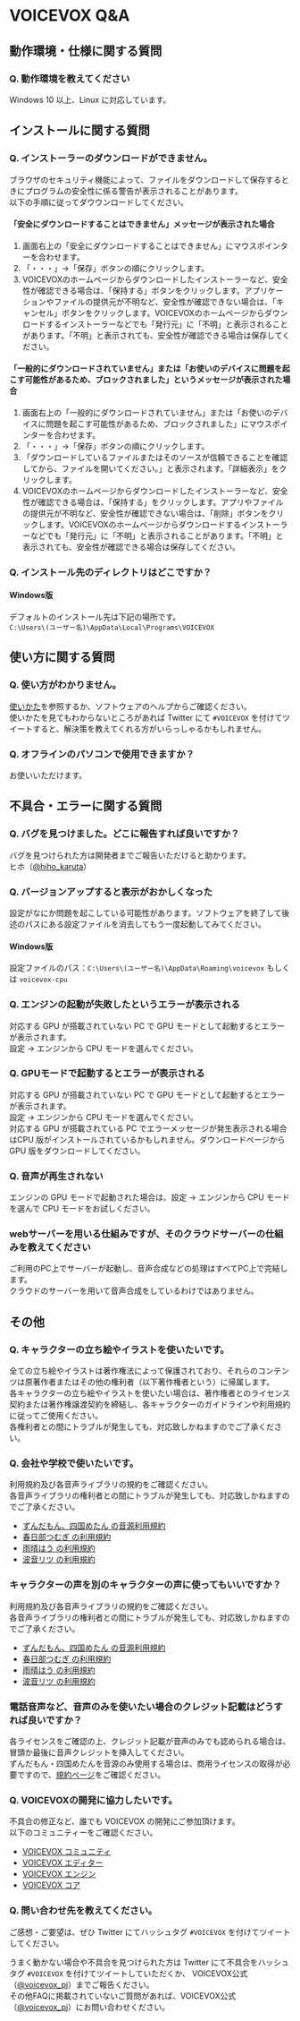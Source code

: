 # VOICEVOX Q&A
 
## 動作環境・仕様に関する質問

### Q. 動作環境を教えてください
Windows 10 以上、Linux に対応しています。  

## インストールに関する質問

### Q. インストーラーのダウンロードができません。

ブラウザのセキュリティ機能によって、ファイルをダウンロードして保存するときにプログラムの安全性に係る警告が表示されることがあります。  
以下の手順に従ってダウウンロードしてください。

#### 「安全にダウンロードすることはできません」メッセージが表示された場合

1. 画面右上の「安全にダウンロードすることはできません」にマウスポインターを合わせます。
2. 「・・・」→「保存」ボタンの順にクリックします。
3. VOICEVOXのホームページからダウンロードしたインストーラーなど、安全性が確認できる場合は、「保持する」ボタンをクリックします。アプリケーションやファイルの提供元が不明など、安全性が確認できない場合は、「キャンセル」ボタンをクリックします。VOICEVOXのホームページからダウンロードするインストーラーなどでも「発行元」に「不明」と表示されることがあります。「不明」と表示されても、安全性が確認できる場合は保存してください。

#### 「一般的にダウンロードされていません」または「お使いのデバイスに問題を起こす可能性があるため、ブロックされました」というメッセージが表示された場合

1. 画面右上の「一般的にダウンロードされていません」または「お使いのデバイスに問題を起こす可能性があるため、ブロックされました」にマウスポインターを合わせます。
2. 「・・・」→「保存」ボタンの順にクリックします。
3. 「ダウンロードしているファイルまたはそのソースが信頼できることを確認してから、ファイルを開いてください。」と表示されます。「詳細表示」をクリックします。
4. VOICEVOXのホームページからダウンロードしたインストーラーなど、安全性が確認できる場合は、「保持する」をクリックします。アプリやファイルの提供元が不明など、安全性が確認できない場合は、「削除」ボタンをクリックします。VOICEVOXのホームページからダウンロードするインストーラーなどでも「発行元」に「不明」と表示されることがあります。「不明」と表示されても、安全性が確認できる場合は保存してください。

### Q. インストール先のディレクトリはどこですか？

#### Windows版

デフォルトのインストール先は下記の場所です。  
`C:\Users\(ユーザー名)\AppData\Local\Programs\VOICEVOX`

## 使い方に関する質問

### Q. 使い方がわかりません。

[使いかた](https://voicevox.hiroshiba.jp/how_to_use)を参照するか、ソフトウェアのヘルプからご確認ください。  
使いかたを見てもわからないところがあれば Twitter にて `#VOICEVOX` を付けてツイートすると、解決策を教えてくれる方がいらっしゃるかもしれません。

### Q. オフラインのパソコンで使用できますか？

お使いいただけます。

## 不具合・エラーに関する質問

### Q. バグを見つけました。どこに報告すれば良いですか？

バグを見つけられた方は開発者までご報告いただけると助かります。  
ヒホ（[@hiho_karuta](https://twitter.com/hiho_karuta)）
### Q. バージョンアップすると表示がおかしくなった

設定がなにか問題を起こしている可能性があります。ソフトウェアを終了して後述のパスにある設定ファイルを消去してもう一度起動してみてください。

#### Windows版

設定ファイルのパス：`C:\Users\(ユーザー名)\AppData\Roaming\voicevox` もしくは `voicevox-cpu`

### Q. エンジンの起動が失敗したというエラーが表示される

対応する GPU が搭載されていない PC で GPU モードとして起動するとエラーが表示されます。  
設定 → エンジンから CPU モードを選んでください。

### Q. GPUモードで起動するとエラーが表示される

対応する GPU が搭載されていない PC で GPU モードとして起動するとエラーが表示されます。  
設定 → エンジンから CPU モードを選んでください。  
対応する GPU が搭載されている PC でエラーメッセージが発生表示される場合はCPU 版がインストールされているかもしれません。ダウンロードページから GPU 版をダウンロードしてください。

### Q. 音声が再生されない

エンジンの GPU モードで起動された場合は、設定 → エンジンから CPU モードを選んで CPU モードをお試しください。

### webサーバーを用いる仕組みですが、そのクラウドサーバーの仕組みを教えてください

ご利用のPC上でサーバーが起動し、音声合成などの処理はすべてPC上で完結します。  
クラウドのサーバーを用いて音声合成をしているわけではありません。

## その他

### Q. キャラクターの立ち絵やイラストを使いたいです。

全ての立ち絵やイラストは著作権法によって保護されており、それらのコンテンツは原著作者またはその他の権利者（以下著作権者という）に帰属します。  
各キャラクターの立ち絵やイラストを使いたい場合は、著作権者とのライセンス契約または著作権譲渡契約を締結し、各キャラクターのガイドラインや利用規約に従ってご使用ください。    
各権利者との間にトラブルが発生しても、対応致しかねますのでご了承ください。

### Q. 会社や学校で使いたいです。

利用規約及び各音声ライブラリの規約をご確認ください。  
各音声ライブラリの権利者との間にトラブルが発生しても、対応致しかねますのでご了承ください。
- [ずんだもん、四国めたん の音源利用規約](https://zunko.jp/con_ongen_kiyaku.html)
- [春日部つむぎ の利用規約](https://tsukushinyoki10.wixsite.com/ktsumugiofficial/利用規約)
- [雨晴はう の利用規約](https://amehau.com/?page_id=225)
- [波音リツ の利用規約](http://canon-voice.com/kiyaku.html)

### キャラクターの声を別のキャラクターの声に使ってもいいですか？

利用規約及び各音声ライブラリの規約をご確認ください。  
各音声ライブラリの権利者との間にトラブルが発生しても、対応致しかねますのでご了承ください。
- [ずんだもん、四国めたん の音源利用規約](https://zunko.jp/con_ongen_kiyaku.html)
- [春日部つむぎ の利用規約](https://tsukushinyoki10.wixsite.com/ktsumugiofficial/利用規約)
- [雨晴はう の利用規約](https://amehau.com/?page_id=225)
- [波音リツ の利用規約](http://canon-voice.com/kiyaku.html)

### 電話音声など、音声のみを使いたい場合のクレジット記載はどうすれば良いですか？
各ライセンスをご確認の上、クレジット記載が音声のみでも認められる場合は、冒頭か最後に音声クレジットを挿入してください。  
ずんだもん・四国めたんを音源のみ使用する場合は、商用ライセンスの取得が必要ですので、[規約ページ](https://zunko.jp/con_ongen_kiyaku.html)をご確認ください。


### Q. VOICEVOXの開発に協力したいです。

不具合の修正など、誰でも VOICEVOX の開発にご参加頂けます。  
以下のコミュニティーをご確認ください。

- [VOICEVOX コミュニティ](https://github.com/VOICEVOX)
- [VOICEVOX エディター](https://github.com/VOICEVOX/voicevox)
- [VOICEVOX エンジン](https://github.com/VOICEVOX/voicevox_engine)
- [VOICEVOX コア](https://github.com/VOICEVOX/voicevox_core)

### Q. 問い合わせ先を教えてください。

ご感想・ご要望は、ぜひ Twitter にてハッシュタグ `#VOICEVOX` を付けてツイートしてください。

うまく動かない場合や不具合を見つけられた方は Twitter にて不具合をハッシュタグ `#VOICEVOX` を付けてツイートしていただくか、  VOICEVOX公式（[@voicevox_pj](https://twitter.com/voicevox_pj)）までご報告ください。  
その他FAQに掲載されていないご質問があれば、VOICEVOX公式（[@voicevox_pj](https://twitter.com/voicevox_pj)）にお問い合わせください。
 